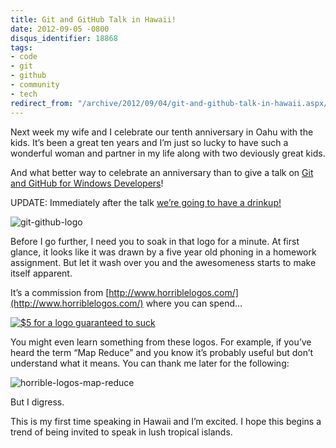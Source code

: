 ```yaml
---
title: Git and GitHub Talk in Hawaii!
date: 2012-09-05 -0800
disqus_identifier: 18868
tags:
- code
- git
- github
- community
- tech
redirect_from: "/archive/2012/09/04/git-and-github-talk-in-hawaii.aspx/"
---
```


Next week my wife and I celebrate our tenth anniversary in Oahu with the
kids. It’s been a great ten years and I’m just so lucky to have such a
wonderful woman and partner in my life along with two deviously great
kids.

And what better way to celebrate an anniversary than to give a talk on
[Git and GitHub for Windows
Developers](http://www.meetup.com/dynamic/events/70838482/ "Git and GitHub for Windows Developers")!

UPDATE: Immediately after the talk [we’re going to have a
drinkup!](https://github.com/blog/1254-honolulu-drinkup)

![git-github-logo](https://haacked.com/images/haacked_com/WindowsLiveWriter/Hawai_6ED9/git-github-logo_3.gif "git-github-logo")

Before I go further, I need you to soak in that logo for a minute. At
first glance, it looks like it was drawn by a five year old phoning in a
homework assignment. But let it wash over you and the awesomeness starts
to make itself apparent.

It’s a commission from
[http://www.horriblelogos.com/](http://www.horriblelogos.com/) where you
can spend…

[![\$5 for a logo guaranteed to
suck](https://haacked.com/images/haacked_com/WindowsLiveWriter/Hawai_6ED9/horrible-logo-pricing_thumb.png "$5 for a logo guaranteed to suck")](https://haacked.com/images/haacked_com/WindowsLiveWriter/Hawai_6ED9/horrible-logo-pricing_2.png)

You might even learn something from these logos. For example, if you’ve
heard the term “Map Reduce” and you know it’s probably useful but don’t
understand what it means. You can thank me later for the following:

![horrible-logos-map-reduce](https://haacked.com/images/haacked_com/WindowsLiveWriter/Hawai_6ED9/horrible-logos-map-reduce_3.gif "horrible-logos-map-reduce")

But I digress.

This is my first time speaking in Hawaii and I’m excited. I hope this
begins a trend of being invited to speak in lush tropical islands.

